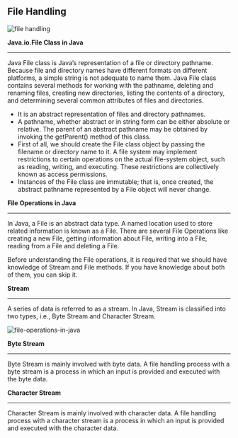 ## File Handling


![file handling ](https://github.com/connectaman/Java_Notes_and_Programs/assets/124034778/70f8a998-cefe-4ff9-a556-d1b578372751)



**Java.io.File Class in Java**

---

Java File class is Java’s representation of a file or directory pathname. Because file and directory names have different formats on different platforms, a simple string is not adequate to name them. Java File class contains several methods for working with the pathname, deleting and renaming files, creating new directories, listing the contents of a directory, and determining several common attributes of files and directories. 

- It is an abstract representation of files and directory pathnames.
- A pathname, whether abstract or in string form can be either absolute or relative. The parent of an abstract pathname may be obtained by invoking the getParent() method of this class.
- First of all, we should create the File class object by passing the filename or directory name to it. A file system may implement restrictions to certain operations on the actual file-system object, such as reading, writing, and executing. These restrictions are collectively known as access permissions.
- Instances of the File class are immutable; that is, once created, the abstract pathname represented by a File object will never change.

**File Operations in Java**

---

In Java, a File is an abstract data type. A named location used to store related information is known as a File. There are several File Operations like creating a new File, getting information about File, writing into a File, reading from a File and deleting a File.

Before understanding the File operations, it is required that we should have knowledge of Stream and File methods. If you have knowledge about both of them, you can skip it.

**Stream**

---

A series of data is referred to as a stream. In Java, Stream is classified into two types, i.e., Byte Stream and Character Stream.

![file-operations-in-java](https://github.com/zen-class/zen-class-automation-testing-documentation/blob/main/diagram/Java%20tutorial-images/O%20Streams.jpg)






**Byte Stream**

---

Byte Stream is mainly involved with byte data. A file handling process with a byte stream is a process in which an input is provided and executed with the byte data.


**Character Stream**

---

Character Stream is mainly involved with character data. A file handling process with a character stream is a process in which an input is provided and executed with the character data.
